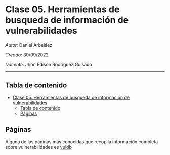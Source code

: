 # Clase 05. Herramientas de busqueda de información de vulnerabilidades

*Autor:* Daniel Arbeláez

*Creado:* 30/09/2022

*Docente:* Jhon Edison Rodriguez Guisado
***

## Tabla de contenido

- [Clase 05. Herramientas de busqueda de información de vulnerabilidades](#clase-05-herramientas-de-busqueda-de-información-de-vulnerabilidades)
  - [Tabla de contenido](#tabla-de-contenido)
  - [Páginas](#páginas)

## Páginas

Alguna de las páginas más conocidas que recopila información completa sobre vulnerabilidades es [vuldb](https://www.vuldb.com)
